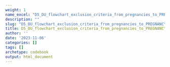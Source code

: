 ```yaml
---
weight: 1
name_excel: "D5_DU_flowchart_exclusion_criteria_from_pregnancies_to_PREGNANCY-COHORT_and_MS-PREGNANCY-COHORT.xlsx"
description: ""
slug: "D5_DU_flowchart_exclusion_criteria_from_pregnancies_to_PREGNANCY-COHORT_and_MS-PREGNANCY-COHORT"
title: D5_DU_flowchart_exclusion_criteria_from_pregnancies_to_PREGNANCY-COHORT_and_MS-PREGNANCY-COHORT
author: ''
date: '2023-11-06'
categories: []
tags: []
archetype: codebook
output: html_document
---
```


<div class="tabcontent"></div>
